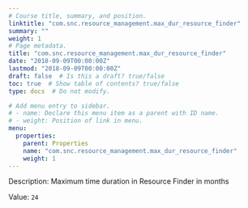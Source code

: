 ```yaml
---
# Course title, summary, and position.
linktitle: "com.snc.resource_management.max_dur_resource_finder"
summary: ""
weight: 1
# Page metadata.
title: "com.snc.resource_management.max_dur_resource_finder"
date: "2018-09-09T00:00:00Z"
lastmod: "2018-09-09T00:00:00Z"
draft: false  # Is this a draft? true/false
toc: true  # Show table of contents? true/false
type: docs  # Do not modify.

# Add menu entry to sidebar.
# - name: Declare this menu item as a parent with ID name.
# - weight: Position of link in menu.
menu:
  properties:
    parent: Properties
    name: "com.snc.resource_management.max_dur_resource_finder"
    weight: 1
---
```


Description: Maximum time duration in Resource Finder in months


Value: `24`